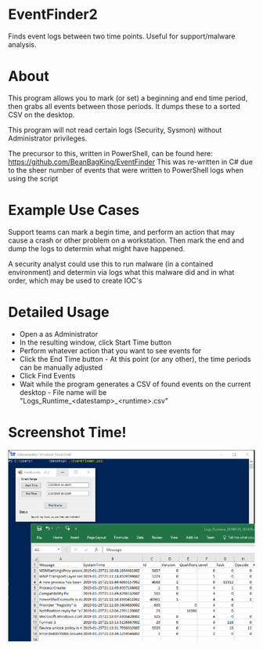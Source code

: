 # EventFinder2
Finds event logs between two time points. Useful for support/malware analysis.

# About
This program allows you to mark (or set) a beginning and end time period, then grabs all
events between those periods. It dumps these to a sorted CSV on the desktop. 

This program will not read certain logs (Security, Sysmon) without Administrator privileges.

The precursor to this, written in PowerShell, can be found here: https://github.com/BeanBagKing/EventFinder
This was re-written in C# due to the sheer number of events that were written to PowerShell logs when using the script

# Example Use Cases
Support teams can mark a begin time, and perform an action that may cause a crash or
other problem on a workstation. Then mark the end and dump the logs to determin what might
have happened.

A security analyst could use this to run malware (in a contained environment) and determin
via logs what this malware did and in what order, which may be used to create IOC's

# Detailed Usage
* Open a as Administrator
* In the resulting window, click Start Time button
* Perform whatever action that you want to see events for
* Click the End Time button -  At this point (or any other), the time periods can be manually adjusted
* Click Find Events
* Wait while the program generates a CSV of found events on the current desktop - File name will be "Logs_Runtime_\<datestamp>_\<runtime>.csv"

# Screenshot Time!
![EventFinder](https://raw.githubusercontent.com/BeanBagKing/EventFinder/master/EventFinder.png)
